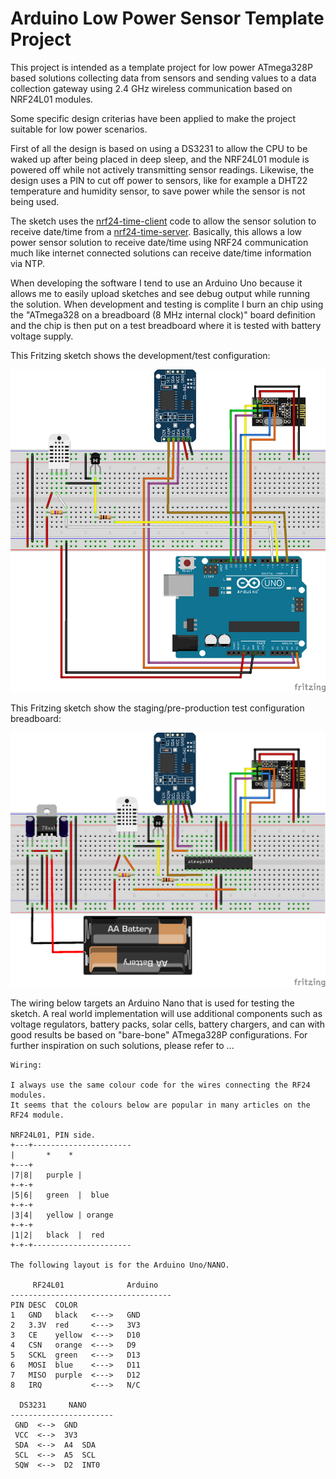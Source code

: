 # Arduino Low Power Sensor Template Project

This project is intended as a template project for low power ATmega328P based solutions collecting data from sensors and sending values to a data collection gateway using 2.4 GHz wireless communication based on NRF24L01 modules.

Some specific design criterias have been applied to make the project suitable for low power scenarios.  

First of all the design is based on using a DS3231 to allow the CPU to be waked up after being placed in deep sleep, and the NRF24L01 module is powered off while not actively transmitting sensor readings.  Likewise, the design uses a PIN to cut off power to sensors, like for example a DHT22 temperature and humidity sensor, to save power while the sensor is not being used.

The sketch uses the [nrf24-time-client](https://github.com/bjarne-hansen/nrf24-time-client) code to allow the sensor solution to receive date/time from a [nrf24-time-server](https://github.com/bjarne-hansen/nrf24-time-server). Basically, this allows a low power sensor solution to receive date/time using NRF24 communication much like internet connected solutions can receive date/time information via NTP.

When developing the software I tend to use an Arduino Uno because it allows me to easily upload sketches and see debug output while running the solution.  When development and testing is complite I burn an chip using the "ATmega328 on a breadboard (8 MHz internal clock)" board definition and the chip is then put on a test breadboard where it is tested with battery voltage supply.

This Fritzing sketch shows the development/test configuration:

![Low power sensor development/test configuration.](fritzing/humidity-arduino-1-bb.png "Development/Test Configuration")

This Fritzing sketch show the staging/pre-production test configuration breadboard:

![Low power sensor staging configuration.](fritzing/humidity-1-bb.png "Staging Configuration")

The wiring below targets an Arduino Nano that is used for testing the sketch.  A real world implementation will use additional components such as voltage regulators, battery packs, solar cells, battery chargers, and can with good results be based on "bare-bone" ATmega328P configurations.  For further inspiration on such solutions, please refer to ...


    Wiring:

    I always use the same colour code for the wires connecting the RF24 modules. 
    It seems that the colours below are popular in many articles on the RF24 module.

    NRF24L01, PIN side.
    +---+----------------------
    |       *    *
    +---+
    |7|8|   purple |
    +-+-+
    |5|6|   green  |  blue
    +-+-+
    |3|4|   yellow | orange
    +-+-+   
    |1|2|   black  |  red
    +-+-+----------------------
 
    The following layout is for the Arduino Uno/NANO.
 
         RF24L01              Arduino
    ------------------------------------
    PIN DESC  COLOR           
    1   GND   black   <--->   GND
    2   3.3V  red     <--->   3V3
    3   CE    yellow  <--->   D10 
    4   CSN   orange  <--->   D9 
    5   SCKL  green   <--->   D13    
    6   MOSI  blue    <--->   D11 
    7   MISO  purple  <--->   D12 
    8   IRQ           <--->   N/C
    
      DS3231     NANO
    -----------------------
     GND  <-->  GND  
     VCC  <-->  3V3
     SDA  <-->  A4  SDA
     SCL  <-->  A5  SCL
     SQW  <-->  D2  INT0
     

   
